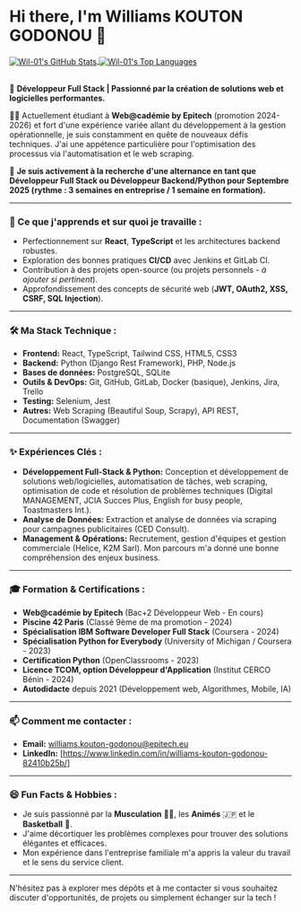 # Hi there, I'm Williams KOUTON GODONOU 👋

<a href="https://github.com/Wil-01">
  <img align="center" src="https://github-readme-stats.vercel.app/api?username=Wil-01&show_icons=true&theme=radical&rank_icon=github" alt="Wil-01's GitHub Stats" />
</a>
<a href="https://github.com/Wil-01">
  <img align="center" src="https://github-readme-stats.vercel.app/api/top-langs/?username=Wil-01&layout=compact&theme=radical" alt="Wil-01's Top Languages" />
</a>

<br/>
<br/>

🚀 **Développeur Full Stack | Passionné par la création de solutions web et logicielles performantes.**

👨‍💻 Actuellement étudiant à **Web@cadémie by Epitech** (promotion 2024-2026) et fort d'une expérience variée allant du développement à la gestion opérationnelle, je suis constamment en quête de nouveaux défis techniques. J'ai une appétence particulière pour l'optimisation des processus via l'automatisation et le web scraping.

🎯 **Je suis activement à la recherche d'une alternance en tant que Développeur Full Stack ou Développeur Backend/Python pour Septembre 2025 (rythme : 3 semaines en entreprise / 1 semaine en formation).**

---

### 🌱 Ce que j'apprends et sur quoi je travaille :

*   Perfectionnement sur **React**, **TypeScript** et les architectures backend robustes.
*   Exploration des bonnes pratiques **CI/CD** avec Jenkins et GitLab CI.
*   Contribution à des projets open-source (ou projets personnels - *à ajouter si pertinent*).
*   Approfondissement des concepts de sécurité web (**JWT, OAuth2, XSS, CSRF, SQL Injection**).

---

### 🛠️ Ma Stack Technique :

*   **Frontend:** React, TypeScript, Tailwind CSS, HTML5, CSS3
*   **Backend:** Python (Django Rest Framework), PHP, Node.js
*   **Bases de données:** PostgreSQL, SQLite
*   **Outils & DevOps:** Git, GitHub, GitLab, Docker (basique), Jenkins, Jira, Trello
*   **Testing:** Selenium, Jest
*   **Autres:** Web Scraping (Beautiful Soup, Scrapy), API REST, Documentation (Swagger)

---

### ✨ Expériences Clés :

*   **Développement Full-Stack & Python:** Conception et développement de solutions web/logicielles, automatisation de tâches, web scraping, optimisation de code et résolution de problèmes techniques (Digital MANAGEMENT, JCIA Succes Plus, English for busy people, Toastmasters Int.).
*   **Analyse de Données:** Extraction et analyse de données via scraping pour campagnes publicitaires (CED Consult).
*   **Management & Opérations:** Recrutement, gestion d'équipes et gestion commerciale (Helice, K2M Sarl). Mon parcours m'a donné une bonne compréhension des enjeux business.

---

### 🎓 Formation & Certifications :

*   **Web@cadémie by Epitech** (Bac+2 Développeur Web - En cours)
*   **Piscine 42 Paris** (Classé 9ème de ma promotion - 2024)
*   **Spécialisation IBM Software Developer Full Stack** (Coursera - 2024)
*   **Spécialisation Python for Everybody** (University of Michigan / Coursera - 2023)
*   **Certification Python** (OpenClassrooms - 2023)
*   **Licence TCOM, option Développeur d'Application** (Institut CERCO Bénin - 2024)
*   **Autodidacte** depuis 2021 (Développement web, Algorithmes, Mobile, IA)

---

### 📫 Comment me contacter :

*   **Email:** [williams.kouton-godonou@epitech.eu](mailto:williams.kouton-godonou@epitech.eu)
*   **LinkedIn:** [https://www.linkedin.com/in/williams-kouton-godonou-82410b25b/] <!-- IMPORTANT: Ajoutez votre lien LinkedIn ici ! -->

---

### 😄 Fun Facts & Hobbies :

*   Je suis passionné par la **Musculation** 🏋️‍♂️, les **Animés** 🇯🇵 et le **Basketball** 🏀.
*   J'aime décortiquer les problèmes complexes pour trouver des solutions élégantes et efficaces.
*   Mon expérience dans l'entreprise familiale m'a appris la valeur du travail et le sens du service client.

---

N'hésitez pas à explorer mes dépôts et à me contacter si vous souhaitez discuter d'opportunités, de projets ou simplement échanger sur la tech !
